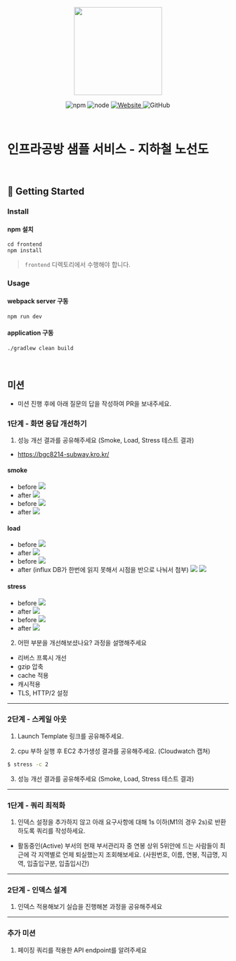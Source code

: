 <p align="center">
    <img width="200px;" src="https://raw.githubusercontent.com/woowacourse/atdd-subway-admin-frontend/master/images/main_logo.png"/>
</p>
<p align="center">
  <img alt="npm" src="https://img.shields.io/badge/npm-%3E%3D%205.5.0-blue">
  <img alt="node" src="https://img.shields.io/badge/node-%3E%3D%209.3.0-blue">
  <a href="https://edu.nextstep.camp/c/R89PYi5H" alt="nextstep atdd">
    <img alt="Website" src="https://img.shields.io/website?url=https%3A%2F%2Fedu.nextstep.camp%2Fc%2FR89PYi5H">
  </a>
  <img alt="GitHub" src="https://img.shields.io/github/license/next-step/atdd-subway-service">
</p>

<br>

# 인프라공방 샘플 서비스 - 지하철 노선도

<br>

## 🚀 Getting Started

### Install
#### npm 설치
```
cd frontend
npm install
```
> `frontend` 디렉토리에서 수행해야 합니다.

### Usage
#### webpack server 구동
```
npm run dev
```
#### application 구동
```
./gradlew clean build
```
<br>

## 미션

* 미션 진행 후에 아래 질문의 답을 작성하여 PR을 보내주세요.


### 1단계 - 화면 응답 개선하기
1. 성능 개선 결과를 공유해주세요 (Smoke, Load, Stress 테스트 결과)
- https://bgc8214-subway.kro.kr/
#### smoke
* before
![](test-image/smoke/before/smoke-k6-before.png)
* after
![](test-image/smoke/after/smoke-k6-after.png)
* before
![](test-image/smoke/before/smoke-grafana-before.png)
* after
![](test-image/smoke/after/smoke-grafana-after.png)


#### load
* before
  ![](test-image/load/before/load-k6-before.png)
* after
  ![](test-image/load/after/load-k6-after.png)
* before
  ![](test-image/load/before/load-grafana-before.png)
* after (influx DB가 한번에 읽지 못해서 시점을 반으로 나눠서 첨부)
  ![](test-image/load/after/load-grafana-after1.png)
  ![](test-image/load/after/load-grafana-after2.png)



#### stress
* before
  ![](test-image/stress/before/stress-k6-before.png)
* after
  ![](test-image/stress/after/stress-k6-after.png)
* before
  ![](test-image/stress/before/stress-grafana-before.png)
* after
  ![](test-image/stress/after/stress-grafana-after.png)


2. 어떤 부분을 개선해보셨나요? 과정을 설명해주세요
* 리버스 프록시 개선
* gzip 압축
* cache 적용
* 캐시적용
* TLS, HTTP/2 설정

---

### 2단계 - 스케일 아웃

1. Launch Template 링크를 공유해주세요.

2. cpu 부하 실행 후 EC2 추가생성 결과를 공유해주세요. (Cloudwatch 캡쳐)

```sh
$ stress -c 2
```

3. 성능 개선 결과를 공유해주세요 (Smoke, Load, Stress 테스트 결과)

---

### 1단계 - 쿼리 최적화

1. 인덱스 설정을 추가하지 않고 아래 요구사항에 대해 1s 이하(M1의 경우 2s)로 반환하도록 쿼리를 작성하세요.

- 활동중인(Active) 부서의 현재 부서관리자 중 연봉 상위 5위안에 드는 사람들이 최근에 각 지역별로 언제 퇴실했는지 조회해보세요. (사원번호, 이름, 연봉, 직급명, 지역, 입출입구분, 입출입시간)

---

### 2단계 - 인덱스 설계

1. 인덱스 적용해보기 실습을 진행해본 과정을 공유해주세요

---

### 추가 미션

1. 페이징 쿼리를 적용한 API endpoint를 알려주세요
